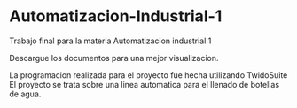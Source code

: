 # Automatizacion-Industrial-1
Trabajo final para la materia Automatizacion industrial 1

Descargue los documentos para una mejor visualizacion.

La programacion realizada para el proyecto fue hecha utilizando TwidoSuite
El proyecto se trata sobre una linea automatica para el llenado de botellas de agua. 
